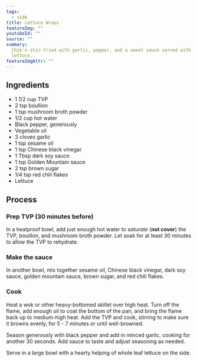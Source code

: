 ```yaml
---
tags:
  - side
title: Lettuce Wraps
featureImg: ""
youtubeId: ""
source: ""
summary:
  Chik'n stir-fried with garlic, pepper, and a sweet sauce served with fresh
  lettuce.
featureImgAttr: ""
---
```


## Ingredients

- 1 1/2 cup TVP
- 2 tsp boullion
- 1 tsp mushroom broth powder
- 1/2 cup hot water
- Black pepper, generously
- Vegetable oil
- 3 cloves garlic
- 1 tsp sesame oil
- 1 tsp Chinese black vinegar
- 1 Tbsp dark soy sauce
- 1 tsp Golden Mountain sauce
- 2 tsp brown sugar
- 1/4 tsp red chili flakes
- Lettuce

## Process

### Prep TVP (30 minutes before)

In a heatproof bowl, add just enough hot water to _saturate_ (**not cover**) the TVP, bouillon, and mushroom broth powder. Let soak for at least 30 minutes to allow the TVP to rehydrate.

### Make the sauce

In another bowl, mix together sesame oil, Chinese black vinegar, dark soy sauce, golden mountain sauce, brown sugar, and red chili flakes.

### Cook

Heat a wok or other heavy-bottomed skillet over high heat. Turn off the flame, add enough oil to coat the bottom of the pan, and bring the flame back up to medium-high heat. Add the TVP and cook, stirring to make sure it browns evenly, for 5 - 7 minutes or until well-browned.

Season generously with black pepper and add in minced garlic, cooking for another 30 seconds. Add sauce to taste and adjust seasoning as needed.

Serve in a large bowl with a hearty helping of whole leaf lettuce on the side.
